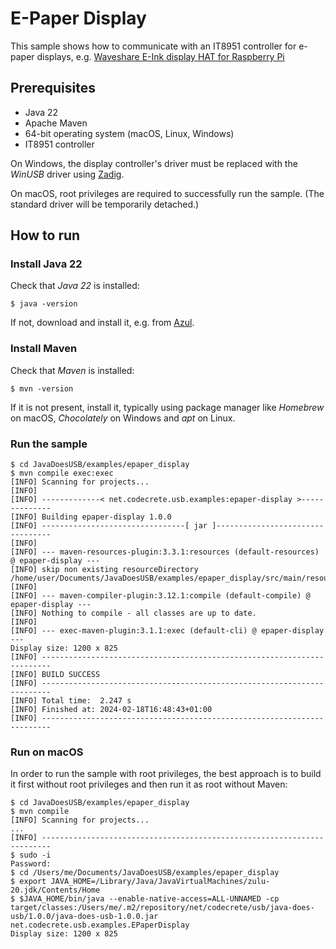 # E-Paper Display

This sample shows how to communicate with an IT8951 controller for e-paper displays, e.g. [Waveshare E-Ink display HAT for Raspberry Pi](https://www.waveshare.com/9.7inch-e-paper-hat.htm)

## Prerequisites

- Java 22
- Apache Maven
- 64-bit operating system (macOS, Linux, Windows)
- IT8951 controller

On Windows, the display controller's driver must be replaced with the *WinUSB* driver
using [Zadig](https://zadig.akeo.ie/).

On macOS, root privileges are required to successfully run the sample. (The standard driver will
be temporarily detached.)

## How to run

### Install Java 22

Check that *Java 22* is installed:

```shell
$ java -version
```

If not, download and install it, e.g. from [Azul](https://www.azul.com/downloads/?package=jdk).

### Install Maven

Check that *Maven* is installed:

```shell
$ mvn -version
```

If it is not present, install it, typically using package manager like *Homebrew* on macOS, *Chocolately* on Windows and *apt* on Linux.

### Run the sample

```shell
$ cd JavaDoesUSB/examples/epaper_display
$ mvn compile exec:exec
[INFO] Scanning for projects...
[INFO] 
[INFO] -------------< net.codecrete.usb.examples:epaper-display >--------------
[INFO] Building epaper-display 1.0.0
[INFO] --------------------------------[ jar ]---------------------------------
[INFO] 
[INFO] --- maven-resources-plugin:3.3.1:resources (default-resources) @ epaper-display ---
[INFO] skip non existing resourceDirectory /home/user/Documents/JavaDoesUSB/examples/epaper_display/src/main/resources
[INFO] 
[INFO] --- maven-compiler-plugin:3.12.1:compile (default-compile) @ epaper-display ---
[INFO] Nothing to compile - all classes are up to date.
[INFO] 
[INFO] --- exec-maven-plugin:3.1.1:exec (default-cli) @ epaper-display ---
Display size: 1200 x 825
[INFO] ------------------------------------------------------------------------
[INFO] BUILD SUCCESS
[INFO] ------------------------------------------------------------------------
[INFO] Total time:  2.247 s
[INFO] Finished at: 2024-02-18T16:48:43+01:00
[INFO] ------------------------------------------------------------------------
```

### Run on macOS

In order to run the sample with root privileges, the best approach is to build it first without
root privileges and then run it as root without Maven:

```shell
$ cd JavaDoesUSB/examples/epaper_display
$ mvn compile
[INFO] Scanning for projects...
...
[INFO] ------------------------------------------------------------------------
$ sudo -i
Password:
$ cd /Users/me/Documents/JavaDoesUSB/examples/epaper_display
$ export JAVA_HOME=/Library/Java/JavaVirtualMachines/zulu-20.jdk/Contents/Home
$ $JAVA_HOME/bin/java --enable-native-access=ALL-UNNAMED -cp target/classes:/Users/me/.m2/repository/net/codecrete/usb/java-does-usb/1.0.0/java-does-usb-1.0.0.jar net.codecrete.usb.examples.EPaperDisplay
Display size: 1200 x 825
```
